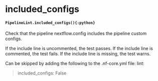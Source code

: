 # included_configs

#### `PipelineLint.included_configs(){:python}`

Check that the pipeline nextflow.config includes the pipeline custom configs.

If the include line is uncommented, the test passes.
If the include line is commented, the test fails.
If the include line is missing, the test warns.

Can be skipped by adding the following to the .nf-core.yml file:
lint:

> included_configs: False
